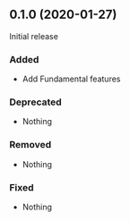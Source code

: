 ## 0.1.0 (2020-01-27)

Initial release

### Added

- Add Fundamental features

### Deprecated

- Nothing

### Removed

- Nothing

### Fixed

- Nothing
